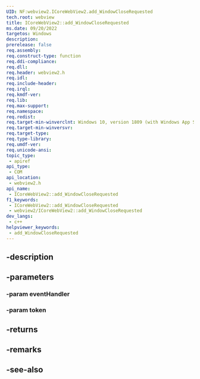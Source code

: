 ```yaml
---
UID: NF:webview2.ICoreWebView2.add_WindowCloseRequested
tech.root: webview
title: ICoreWebView2::add_WindowCloseRequested
ms.date: 09/20/2022
targetos: Windows
description: 
prerelease: false
req.assembly: 
req.construct-type: function
req.ddi-compliance: 
req.dll: 
req.header: webview2.h
req.idl: 
req.include-header: 
req.irql: 
req.kmdf-ver: 
req.lib: 
req.max-support: 
req.namespace: 
req.redist: 
req.target-min-winverclnt: Windows 10, version 1809 (with Windows App SDK 1.1 or later)
req.target-min-winversvr: 
req.target-type: 
req.type-library: 
req.umdf-ver: 
req.unicode-ansi: 
topic_type:
 - apiref
api_type:
 - COM
api_location:
 - webview2.h
api_name:
 - ICoreWebView2::add_WindowCloseRequested
f1_keywords:
 - ICoreWebView2::add_WindowCloseRequested
 - webview2/ICoreWebView2::add_WindowCloseRequested
dev_langs:
 - c++
helpviewer_keywords:
 - add_WindowCloseRequested
---
```


## -description

## -parameters

### -param eventHandler

### -param token

## -returns

## -remarks

## -see-also

